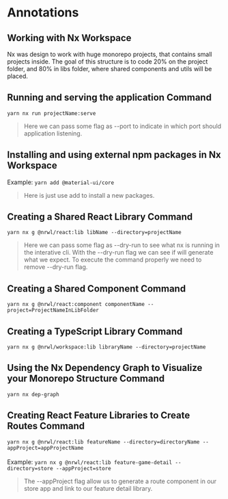 # Annotations

## Working with Nx Workspace

Nx was design to work with huge monorepo projects, that contains small projects inside. The goal of this structure is to code 20% on the project folder, and 80% in libs folder, where shared components and utils will be placed.
## Running and serving the application Command

`yarn nx run projectName:serve`

> Here we can pass some flag as --port to indicate in which port should application listening.

## Installing and using external npm packages in Nx Workspace

Example: 
`yarn add @material-ui/core`

> Here is just use add to install a new packages.

## Creating a Shared React Library Command

`yarn nx g @nrwl/react:lib libName --directory=projectName`

> Here we can pass some flag as --dry-run to see what nx is running in the interative cli. With the --dry-run flag we can see if will generate what we expect. To execute the command properly we need to remove --dry-run flag.

## Creating a Shared Component Command

`yarn nx g @nrwl/react:component componentName --project=ProjectNameInLibFolder`

## Creating a TypeScript Library Command

`yarn nx g @nrwl/workspace:lib libraryName --directory=projectName`

## Using the Nx Dependency Graph to Visualize your Monorepo Structure Command

`yarn nx dep-graph`

## Creating React Feature Libraries to Create Routes Command

`yarn nx g @nrwl/react:lib featureName --directory=directoryName --appProject=appProjectName`
</br>
</br>
Example: `yarn nx g @nrwl/react:lib feature-game-detail --directory=store --appProject=store`
> The --appProject flag allow us to generate a route component in our store app and link to our feature detail library.
